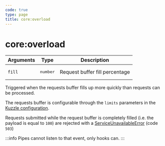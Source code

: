 ```yaml
---
code: true
type: page
title: core:overload
---
```


# core:overload



| Arguments | Type              | Description                    |
| --------- | ----------------- | ------------------------------ |
| `fill`    | <pre>number</pre> | Request buffer fill percentage |

Triggered when the requests buffer fills up more quickly than requests can be processed.

The requests buffer is configurable through the `limits` parameters in the [Kuzzle configuration](/core/2/guides/essentials/configuration).

Requests submitted while the request buffer is completely filled (i.e. the payload is equal to `100`) are rejected with a [ServiceUnavailableError](/core/2/api/essentials/error-handling#common-errors) (code `503`)

:::info
Pipes cannot listen to that event, only hooks can.
:::
